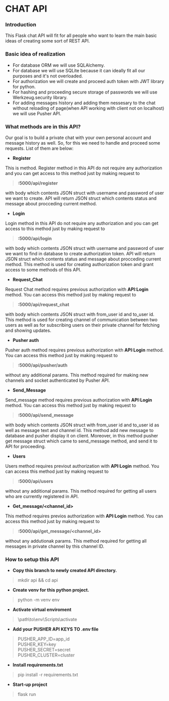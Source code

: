 # CHAT API

### Introduction
This Flask chat API will fit for all people who want to learn the main basic ideas of creating some sort of REST API.


### Basic idea of realization
- For database ORM we will use SQLAlchemy. 
- For database we will use SQLite because it can ideally fit all our purposes and it's not overloaded.
- For authorization we will create and proceed auth token with JWT library for python.
- For hashing and proceeding secure storage of passwords we will use Werkzeug.security library.
- For adding messages history and adding them nessesary to the chat without reloading of page(when API working with client not on localhost) we will use Pusher API.

### What methods are in this API?
Our goal is to build a private chat with your own personal account and message history as well. So, for this we need to handle and proceed some requests. List of them are below:
- **Register <POST>**

This is method. Register method in this API do not require any authorization and you can get access to this method just by making request to 
> **<host>:5000/api/register** 

with body which contents JSON struct with username and password of user we want to create. API will return JSON struct which contents status and message about procceding current method.

- **Login <POST>**

Login method in this API do not require any authorization and you can get access to this method just by making request to 
> **<host>:5000/api/login**

with body which contents JSON struct with username and password of user we want to find in database to create authorization token. API will return JSON struct which contents status and message about procceding current method. 
This method is used for creating authorization token and grant access to some methods of this API.

- **Request_Chat <POST>**

Request Chat method requires previous authorization with **API:Login** method. You can access this method just by making request to 
> **<host>:5000/api/request_chat**

with body which contents JSON struct with from_user id and to_user id. This method is used for creating channel of communication between two users as well as for subscribing users on their private channel for fetching and showing updates.

- **Pusher auth <POST>**

Pusher auth method requires previous authorization with **API:Login** method. You can access this method just by making request to
> **<host>:5000/api/pusher/auth**

without any additional params. This method required for making new channels and socket authenticated by Pusher API.
- **Send_Message <POST>**

Send_message method requires previous authorization with **API:Login** method. You can access this method just by making request to
> **<host>:5000/api/send_message**

with body which contents JSON struct with from_user id and to_user id as well as message text and channel id. This method add new message to database and pusher display it on client. Moreover, in this method pusher get message struct which came to send_message method, and send it to API for proceeding.
- **Users <GET>**

Users method requires previout authorization with **API:Login** method. You can access this method just by making request to
> **<host>:5000/api/users**

without any additional params. This method required for getting all users who are currently registered in API.
- **Get_message/<channel_id> <GET>**

This method requires previos authorization with **API:Login** method. You can access this method just by making request to
> **<host>:5000/api/get_message/<channel_id>**

without any addutionak params. This method required for getting all messages in private channel by this channel ID.
### How to setup this API
- **Copy this branch to newly created API directory.**
> mkdir api && cd api
- **Create venv for this python project.**
> python -m venv env
- **Activate virtual enviroment**
> \path\to\env\Scripts\activate
- **Add your PUSHER API KEYS TO .env file**
>    PUSHER_APP_ID=app_id  
    PUSHER_KEY=key  
    PUSHER_SECRET=secret  
    PUSHER_CLUSTER=cluster  
- **Install requirements.txt**
> pip install -r requirements.txt
- **Start-up project**
> flask run

